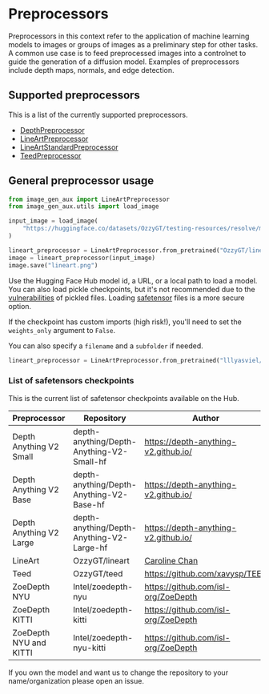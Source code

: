 # Preprocessors

Preprocessors in this context refer to the application of machine learning models to images or groups of images as a preliminary step for other tasks. A common use case is to feed preprocessed images into a controlnet to guide the generation of a diffusion model. Examples of preprocessors include depth maps, normals, and edge detection.

## Supported preprocessors

This is a list of the currently supported preprocessors.

* [DepthPreprocessor](https://github.com/asomoza/image_gen_aux/blob/main/src/image_gen_aux/preprocessors/depth/README.md)
* [LineArtPreprocessor](https://github.com/asomoza/image_gen_aux/blob/main/src/image_gen_aux/preprocessors/lineart/README.md)
* [LineArtStandardPreprocessor](https://github.com/asomoza/image_gen_aux/blob/main/src/image_gen_aux/preprocessors/lineart_standard/README.md)
* [TeedPreprocessor](https://github.com/asomoza/image_gen_aux/blob/main/src/image_gen_aux/preprocessors/teed/README.md)

## General preprocessor usage

```python
from image_gen_aux import LineArtPreprocessor
from image_gen_aux.utils import load_image

input_image = load_image(
    "https://huggingface.co/datasets/OzzyGT/testing-resources/resolve/main/simple_upscale/hippowaffle.png"
)

lineart_preprocessor = LineArtPreprocessor.from_pretrained("OzzyGT/lineart").to("cuda")
image = lineart_preprocessor(input_image)
image.save("lineart.png")
```

Use the Hugging Face Hub model id, a URL, or a local path to load a model. You can also load pickle checkpoints, but it's not recommended due to the [vulnerabilities](https://docs.python.org/3/library/pickle.html) of pickled files. Loading [safetensor](https://hf.co/docs/safetensors/index) files is a more secure option.

If the checkpoint has custom imports (high risk!), you'll need to set the `weights_only` argument to `False`.

You can also specify a `filename` and a `subfolder` if needed.

```python
lineart_preprocessor = LineArtPreprocessor.from_pretrained("lllyasviel/Annotators", filename="sk_model.pth", weights_only=False).to("cuda")
```

### List of safetensors checkpoints

This is the current list of safetensor checkpoints available on the Hub.

|Preprocessor|Repository|Author|
|---|---|---|
|Depth Anything V2 Small|depth-anything/Depth-Anything-V2-Small-hf|<https://depth-anything-v2.github.io/>|
|Depth Anything V2 Base|depth-anything/Depth-Anything-V2-Base-hf|<https://depth-anything-v2.github.io/>|
|Depth Anything V2 Large|depth-anything/Depth-Anything-V2-Large-hf|<https://depth-anything-v2.github.io/>|
|LineArt|OzzyGT/lineart|[Caroline Chan](https://github.com/carolineec)|
|Teed|OzzyGT/teed|<https://github.com/xavysp/TEED>|
|ZoeDepth NYU|Intel/zoedepth-nyu|<https://github.com/isl-org/ZoeDepth>|
|ZoeDepth KITTI|Intel/zoedepth-kitti|<https://github.com/isl-org/ZoeDepth>|
|ZoeDepth NYU and KITTI|Intel/zoedepth-nyu-kitti|<https://github.com/isl-org/ZoeDepth>|

If you own the model and want us to change the repository to your name/organization please open an issue.
